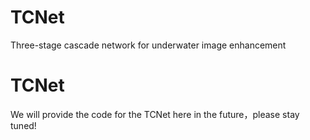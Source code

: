 # TCNet
Three-stage cascade network for underwater image enhancement
# TCNet
We will provide the code for the TCNet here in the future，please stay tuned!
